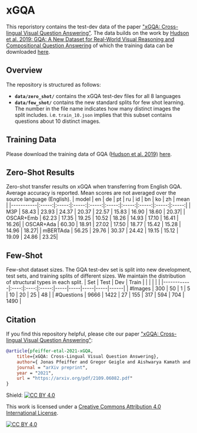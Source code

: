 # xGQA
This reporistory contains the test-dev data of the paper ["xGQA: Cross-lingual Visual Question Answering"](https://arxiv.org/abs/2109.06082).
The data builds on the work by [Hudson et al. 2019: GQA: A New Dataset for Real-World Visual Reasoning and Compositional Question Answering](https://arxiv.org/pdf/1902.09506.pdf) of which the training data can be downloaded [here](https://cs.stanford.edu/people/dorarad/gqa/).

## Overview
The repository is structured as follows:
- **`data/zero_shot/`** contains the xGQA test-dev files for all 8 languages
- **`data/few_shot/`** contains the new standard splits for few shot learning. The number in the file name indicates how many distinct images the split includes. i.e. `train_10.json` implies that this subset contains questions about 10 distinct images.

## Training Data
Please download the training data of GQA ([Hudson et al. 2019)](https://arxiv.org/pdf/1902.09506.pdf) [here](https://cs.stanford.edu/people/dorarad/gqa/).

## Zero-Shot Results
Zero-shot transfer results on xGQA when transferring from English GQA. Average accuracy is reported. Mean scores are not averaged over
the source language (English).
| model     | en    | de    | pt    | ru    | id    | bn    | ko    | zh    | mean |
|-----------|:-----:|:-----:|:-----:|:-----:|:-----:|:-----:|:-----:|:-----:|:-----:|
| M3P       | 58.43 | 23.93 | 24.37 | 20.37 | 22.57 | 15.83 | 16.90 | 18.60 | 20.37|
| OSCAR+Emb | 62.23 | 17.35 | 19.25 | 10.52 | 18.26 | 14.93 | 17.10 | 16.41 | 16.26|
| OSCAR+Ada | 60.30 | 18.91 | 27.02 | 17.50 | 18.77 | 15.42 | 15.28 | 14.96 | 18.27|
| mBERTAda  | 56.25 | 29.76 | 30.37 | 24.42 | 19.15 | 15.12 | 19.09 | 24.86 | 23.25|

## Few-Shot
Few-shot dataset sizes. The GQA test-dev set is split into new development, test sets, and training splits of different sizes. We maintain the distribution of structural types in each split.
| Set        | Test |  Dev | Train |     |     |     |     |      |
|------------|:----:|:----:|:-----:|-----|-----|-----|-----|------|
| #Images    |  300 |   50 |     1 |  5  |  10 |  20 |  25 |   48 |
| #Questions | 9666 | 1422 |    27 | 155 | 317 | 594 | 704 | 1490 |

## Citation

If you find this repository helpful, please cite our paper ["xGQA: Cross-lingual Visual Question Answering"](https://arxiv.org/):

```bibtex
@article{pfeiffer-etal-2021-xGQA,
    title={xGQA: Cross-Lingual Visual Question Answering},
    author={ Jonas Pfeiffer and Gregor Geigle and Aishwarya Kamath and Jan-Martin O. Steitz and Stefan Roth and Ivan Vulić and Iryna Gurevych},
    journal = "arXiv preprint", 
    year = "2021",  
    url = "https://arxiv.org/pdf/2109.06082.pdf"
}
```
Shield: [![CC BY 4.0][cc-by-shield]][cc-by]

This work is licensed under a
[Creative Commons Attribution 4.0 International License][cc-by].

[![CC BY 4.0][cc-by-image]][cc-by]

[cc-by]: http://creativecommons.org/licenses/by/4.0/
[cc-by-image]: https://i.creativecommons.org/l/by/4.0/88x31.png
[cc-by-shield]: https://img.shields.io/badge/License-CC%20BY%204.0-lightgrey.svg
